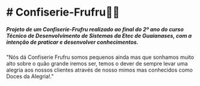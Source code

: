 <h1> # Confiserie-Frufru🎂🍩</h1>

<h5>Projeto de um Confiserie-Frufru realizado ao final do 2º ano do curso Técnico de Desenvolvimento de Sistemas da Etec de Guaianases, com a intenção de praticar e desenvolver conhecimentos.</h5>

<p>
"Nós dá Confiserie Frufru somos pequenos ainda mas que sonhamos muito alto sobre o 
quão grande iremos ser, temos o dever de sempre levar uma alegria aos nossos clientes através de nosso mimos mas conhecidos como Doces da Alegria!."</p>
